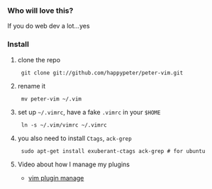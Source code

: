 ### Who will love this?
If you do web dev a lot...yes

### Install
1. clone the repo

        git clone git://github.com/happypeter/peter-vim.git

1. rename it

        mv peter-vim ~/.vim

1. set up `~/.vimrc`, have a fake `.vimrc` in your `$HOME`

        ln -s ~/.vim/vimrc ~/.vimrc

1. you also need to install `Ctags`, `ack-grep`

        sudo apt-get install exuberant-ctags ack-grep # for ubuntu

1. Video about how I manage my plugins

   - [vim plugin manage](http://happycasts.net/episodes/30)
